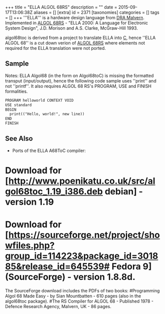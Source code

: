 +++
title = "ELLA ALGOL 68RS"
description = ""
date = 2015-09-17T13:06:38Z
aliases = []
[extra]
id = 2371
[taxonomies]
categories = []
tags = []
+++
'''ELLA''' is a hardware design language from [DRA Malvern](https://en.wikipedia.org/wiki/Defence_Research_Agency). Implemented in [ALGOL 68RS](https://rosettacode.org/wiki/ALGOL_68RS) - "ELLA 2000: A Language for Electronic System Design", J.D. Morison and A.S. Clarke, McGraw-Hill 1993.

algol68toc is derived from a project to translate ELLA into [C](https://rosettacode.org/wiki/C), hence ''ELLA ALGOL 68'' is a cut down verion of [ALGOL 68RS](https://rosettacode.org/wiki/ALGOL_68RS) where elements not required for the ELLA translation were not ported.
## Sample
Notes: ELLA Algol68 (in the form on Algol68toC) is missing the formatted transput (input/output), hence the following code sample uses ''print'' and not ''printf''.  It also requires ALGOL 68 RS's PROGRAM, USE and FINISH formalities.

```txt
PROGRAM helloworld CONTEXT VOID
USE standard    
BEGIN      
  print(("Hello, world!", new line))      
END
FINISH

```


## See Also
* Ports of the ELLA A68ToC compiler:
# Download for [http://www.poenikatu.co.uk/src/algol68toc_1.19_i386.deb debian] - version 1.19
# Download for [https://sourceforge.net/project/showfiles.php?group_id=114223&package_id=301885&release_id=645539# Fedora 9] (SourceForge) - version 1.8.8d.
The SourceForge download includes the PDFs of two books:
#Programming Algol 68 Made Easy - by Sian Mountbatten - 610 pages (also in the algol68toc package).
#The RS Compiler for ALGOL 68 - Published 1978 - Defence Research Agency, Malvern, UK - 86 pages.
